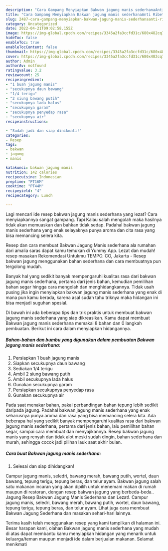 ```yaml
---
description: "Cara Gampang Menyiapkan Bakwan jagung manis sederhanaAnti Ribet"
title: "Cara Gampang Menyiapkan Bakwan jagung manis sederhanaAnti Ribet"
slug: 2487-cara-gampang-menyiapkan-bakwan-jagung-manis-sederhanaanti-ribet
category: Uncategorized
date: 2022-04-21T09:02:58.155Z
image: https://img-global.cpcdn.com/recipes/3345a2fa3ccfd31c/680x482cq70/bakwan-jagung-manis-sederhana-foto-resep-utama.jpg
hideToc: false
enableToc: true
enableTocContent: false
thumbnail: https://img-global.cpcdn.com/recipes/3345a2fa3ccfd31c/680x482cq70/bakwan-jagung-manis-sederhana-foto-resep-utama.jpg
cover: https://img-global.cpcdn.com/recipes/3345a2fa3ccfd31c/680x482cq70/bakwan-jagung-manis-sederhana-foto-resep-utama.jpg
author: Admin
authorAv: notfound
ratingvalue: 3.2
reviewcount: 25
recipeingredient:
- "1 buah jagung manis"
- "secukupnya daun bawang"
- "1/4 terigu"
- "2 siung bawang putih"
- "secukupnya lada halus"
- "secukupnya garam"
- "secukupnya penyedap rasa"
- "secukupnya air"
recipeinstructions:

- "Sudah jadi dan siap dinikmati!"
categories:
- Resep
tags:
- bakwan
- jagung
- manis

katakunci: bakwan jagung manis 
nutrition: 142 calories
recipecuisine: Indonesian
preptime: "PT16M"
cooktime: "PT44M"
recipeyield: "4"
recipecategory: Lunch

---
```



Lagi mencari ide resep bakwan jagung manis sederhana yang lezat? Cara menyiapkannya sangat gampang. Tapi Kalau salah mengolah maka hasilnya tidak akan memuaskan dan bahkan tidak sedap. Padahal bakwan jagung manis sederhana yang enak selayaknya punya aroma dan cita rasa yang bisa memancing selera kita.


Resep dan cara membuat Bakwan Jagung Manis sederhana ala rumahan dari amalia saras dapat kamu temukan di Yummy App. Lezat dan mudah! resep masakan Rekomendasi Untukmu TEMPO. CO, Jakarta - Resep bakwan jagung menggunakan bahan sederhana dan cara membuatnya pun tergolong mudah.

Banyak hal yang sedikit banyak mempengaruhi kualitas rasa dari bakwan jagung manis sederhana, pertama dari jenis bahan, kemudian pemilihan bahan segar hingga cara mengolah dan menghidangkannya. Tidak usah pusing jika ingin menyiapkan bakwan jagung manis sederhana yang enak di mana pun kamu berada, karena asal sudah tahu triknya maka hidangan ini bisa menjadi suguhan spesial.


Di bawah ini ada beberapa tips dan trik praktis untuk membuat bakwan jagung manis sederhana yang siap dikreasikan. Kamu dapat membuat Bakwan jagung manis sederhana memakai 8 bahan dan 0 langkah pembuatan. Berikut ini cara dalam menyiapkan hidangannya.

<!--inarticleads1-->

##### Bahan-bahan dan bumbu yang digunakan dalam pembuatan Bakwan jagung manis sederhana:

1. Persiapkan 1 buah jagung manis
1. Siapkan secukupnya daun bawang
1. Sediakan 1/4 terigu
1. Ambil 2 siung bawang putih
1. Ambil secukupnya lada halus
1. Gunakan secukupnya garam
1. Persiapkan secukupnya penyedap rasa
1. Gunakan secukupnya air


Pada saat menakar bahan, pakai perbandingan bahan tepung lebih sedikit daripada jagung. Padahal bakwan jagung manis sederhana yang enak seharusnya punya aroma dan rasa yang bisa memancing selera kita. Ada beberapa hal yang sedikit banyak mempengaruhi kualitas rasa dari bakwan jagung manis sederhana, pertama dari jenis bahan, lalu pemilihan bahan segar, sampai cara membuat dan menyajikannya. Resep bakwan jagung manis yang renyah dan tidak alot meski sudah dingin, bahan sederhana dan murah, sehingga cocok jadi pilihan lauk saat akhir bulan. 

<!--inarticleads2-->

##### Cara buat Bakwan jagung manis sederhana:


1. Selesai dan siap dihidangkan!

Campur jagung manis, seledri, bawang merah, bawang putih, wortel, daun bawang, tepung terigu, tepung beras, dan telur ayam. Bakwan jagung salah satu makanan incaran yang akan dipilih untuk menemani makan di rumah maupun di restoran, dengan resep bakwan jagung yang berbeda-beda.. Jagung Resep Bakwan Jagung Manis Sederhana dan Lezat!. Campur jagung manis, seledri, bawang merah, bawang putih, wortel, daun bawang, tepung terigu, tepung beras, dan telur ayam. Lihat juga cara membuat Bakwan Jagung Sederhana dan masakan sehari-hari lainnya. 

Terima kasih telah menggunakan resep yang kami tampilkan di halaman ini. Besar harapan kami, olahan Bakwan jagung manis sederhana yang mudah di atas dapat membantu kamu menyiapkan hidangan yang menarik untuk keluarga/teman maupun menjadi ide dalam berjualan makanan. Selamat menikmati
